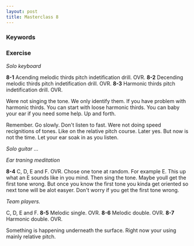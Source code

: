 ```yaml
---
layout: post
title: Masterclass 8
---
```


### Keywords



### Exercise

*Solo keyboard*

**8-1** Acending melodic thirds pitch indetification drill. OVR.
**8-2** Decending melodic thirds pitch indetification drill. OVR.
**8-3** Harmonic thirds pitch indetification drill. OVR.

Were not singing the tone. We only identify them.
If you have problem with harmonic thirds. You can start with loose harmonic thirds. You can baby your ear if you need some help. Up and forth.

Remember. Go slowly. Don't listen to fast. Were not doing speed recignitions of tones. Like on the relative pitch course. Later yes. But now is not the time. Let your ear soak in as you listen.

*Solo guitar*
...

*Ear traning meditation*

**8-4** C, D, E and F. OVR.
Chose one tone at random. For example E. This up what an E sounds like in you mind. Then sing the tone. Maybe youll get the first tone wrong. But once you know the first tone you kinda get oriented so next tone will be alot easyer. Don't worry if you get the first tone wrong.

*Team players.*

C, D, E and F.
**8-5** Melodic single. OVR.
**8-6** Melodic double. OVR.
**8-7** Harmonic double. OVR.

Something is happening underneath the surface. Right now your using mainly relative pitch.
